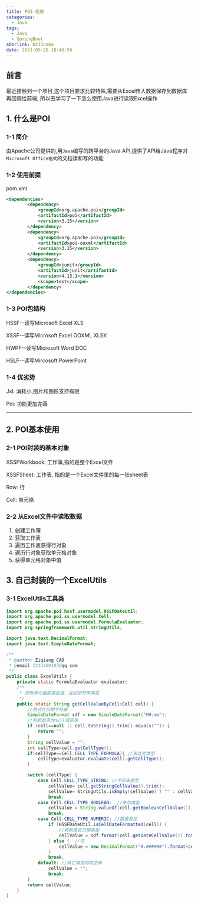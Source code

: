 ```yaml
---
title: POI-使用
categories:
  - Java
tags:
  - Java
  - SpringBoot
abbrlink: 8213ca6e
date: 2021-05-28 18:40:59
---
```


## 前言

最近接触到一个项目,这个项目要求比较特殊,需要从Excel传入数据保存到数据库再回调给前端, 所以去学习了一下怎么使用Java进行读取Excel操作

## 1. 什么是POI

### 1-1 简介

由Apache公司提供的,用`Java`编写的跨平台的Java API,提供了API给Java程序对`Microsoft Office格式`的文档读和写的功能

### 1-2 使用前提

pom.xml

```xml
<dependencies>
        <dependency>
            <groupId>org.apache.poi</groupId>
            <artifactId>poi</artifactId>
            <version>3.15</version>
        </dependency>
        <dependency>
            <groupId>org.apache.poi</groupId>
            <artifactId>poi-ooxml</artifactId>
            <version>3.15</version>
        </dependency>
        <dependency>
            <groupId>junit</groupId>
            <artifactId>junit</artifactId>
            <version>4.13.1</version>
            <scope>test</scope>
        </dependency>
</dependencies>
```

### 1-3 POI包结构

HSSF--读写Microsoft Excel XLS

XSSF--读写Microsoft Excel OOXML XLSX

HWPF--读写Microsoft Word DOC

HSLF--读写Mircosoft PowerPoint

### 1-4 优劣势

Jxl: 消耗小,图片和图形支持有限

Poi: 功能更加完善

<hr/>

## 2. POI基本使用

### 2-1 POI封装的基本对象

XSSFWorkbook: 工作簿,指的是整个Excel文件

XSSFSheet: 工作表, 指的是一个Excel文件里的每一张sheet表

Row: 行

Cell: 单元格

### 2-2 从Excel文件中读取数据

1. 创建工作簿
2. 获取工作表
3. 遍历工作表获得行对象
4. 遍历行对象获取单元格对象
5. 获得单元格对象中值

## 3. 自己封装的一个ExcelUtils

### 3-1 ExcelUtils工具类

```java
import org.apache.poi.hssf.usermodel.HSSFDateUtil;
import org.apache.poi.ss.usermodel.Cell;
import org.apache.poi.ss.usermodel.FormulaEvaluator;
import org.springframework.util.StringUtils;

import java.text.DecimalFormat;
import java.text.SimpleDateFormat;

/**
 * @author Ziqiang CAO
 * @email 1213409187@qq.com
 */
public class ExcelUtils {
    private static FormulaEvaluator evaluator;
    /**
     * 获取单元格各类型值，返回字符串类型
     */
    public static String getCellValueByCell(Cell cell) {
        //格式化日期字符串
        SimpleDateFormat sdf = new SimpleDateFormat("HH:mm");
        //判断是否为null或空串
        if (cell==null || cell.toString().trim().equals("")) {
            return "";
        }
        String cellValue = "";
        int cellType=cell.getCellType();
        if(cellType==Cell.CELL_TYPE_FORMULA){ //表达式类型
            cellType=evaluator.evaluate(cell).getCellType();
        }

        switch (cellType) {
            case Cell.CELL_TYPE_STRING: //字符串类型
                cellValue= cell.getStringCellValue().trim();
                cellValue= StringUtils.isEmpty(cellValue) ? "" : cellValue;
                break;
            case Cell.CELL_TYPE_BOOLEAN:  //布尔类型
                cellValue = String.valueOf(cell.getBooleanCellValue());
                break;
            case Cell.CELL_TYPE_NUMERIC: //数值类型
                if (HSSFDateUtil.isCellDateFormatted(cell)) {  
                    //判断是否日期类型
                    cellValue = sdf.format(cell.getDateCellValue()).toString();
                } else {  //否
                    cellValue = new DecimalFormat("#.######").format(cell.getNumericCellValue());
                }
                break;
            default: //其它类型则取空串
                cellValue = "";
                break;
        }
        return cellValue;
    }
}
```

